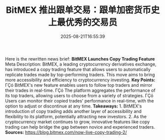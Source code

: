 ﻿---
title: "BitMEX 推出跟单交易：跟单加密货币史上最优秀的交易员"
date: "2025-08-21T16:55:39"
category: "Markets"
summary: ""
slug: "bitmex 推出跟单交易跟单加密货币史上最优秀的交易员"
source_urls:
  - "https://blog.bitmex.com/now-live-copy-trading-2/"
seo:
  title: "BitMEX 推出跟单交易：跟单加密货币史上最优秀的交易员 | Hash n Hedge"
  description: ""
  keywords: ["news", "markets", "brief"]
---
Here is the rewritten news brief:  **BitMEX Launches Copy Trading Feature**  Meta Description: BitMEX, a leading cryptocurrency derivatives exchange, has introduced a copy trading feature that allows users to automatically replicate trades made by top-performing traders. This move aims to bring more accessibility and efficiency to cryptocurrency investing.  **Key Points:**  ΓÇó BitMEX's new feature enables users to follow top traders and mirror their trades in real-time. ΓÇó The platform aggregates the performance of its top traders, allowing users to choose from a variety of strategies. ΓÇó Users can monitor their copied trades' performance in real-time, with the option to adjust or discontinue at any time.  **Takeaways:**  1. BitMEX's introduction of copy trading adds another layer of accessibility and flexibility to its platform, potentially attracting new investors. 2. As the cryptocurrency market continues to grow, innovative features like copy trading can help bridge the gap between novice and experienced traders.  **Sources:** https://blog.bitmex.com/now-live-copy-trading-2/ 
